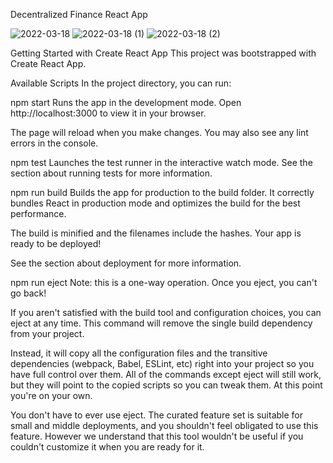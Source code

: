 Decentralized Finance React App 

![2022-03-18](https://user-images.githubusercontent.com/56133988/158989651-4981fc24-0429-4282-b9a3-c06e9cbc4c7b.png)
![2022-03-18 (1)](https://user-images.githubusercontent.com/56133988/158989661-a7e23017-a321-427b-bdb4-f2801fb2dfd1.png)
![2022-03-18 (2)](https://user-images.githubusercontent.com/56133988/158989670-31ab7d77-e476-4f88-9e24-0afa0b79a738.png)

Getting Started with Create React App
This project was bootstrapped with Create React App.

Available Scripts
In the project directory, you can run:

npm start
Runs the app in the development mode.
Open http://localhost:3000 to view it in your browser.

The page will reload when you make changes.
You may also see any lint errors in the console.

npm test
Launches the test runner in the interactive watch mode.
See the section about running tests for more information.

npm run build
Builds the app for production to the build folder.
It correctly bundles React in production mode and optimizes the build for the best performance.

The build is minified and the filenames include the hashes.
Your app is ready to be deployed!

See the section about deployment for more information.

npm run eject
Note: this is a one-way operation. Once you eject, you can't go back!

If you aren't satisfied with the build tool and configuration choices, you can eject at any time. This command will remove the single build dependency from your project.

Instead, it will copy all the configuration files and the transitive dependencies (webpack, Babel, ESLint, etc) right into your project so you have full control over them. All of the commands except eject will still work, but they will point to the copied scripts so you can tweak them. At this point you're on your own.

You don't have to ever use eject. The curated feature set is suitable for small and middle deployments, and you shouldn't feel obligated to use this feature. However we understand that this tool wouldn't be useful if you couldn't customize it when you are ready for it.
